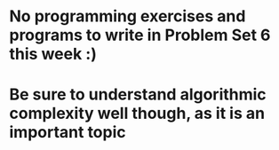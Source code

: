 # No programming exercises and programs to write in Problem Set 6 this week :)
# Be sure to understand algorithmic complexity well though, as it is an important topic
